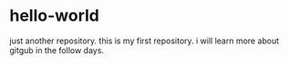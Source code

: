 # hello-world
just another repository.
this is my first repository.
i will learn more about gitgub in the follow days.
